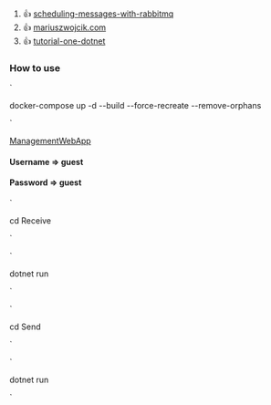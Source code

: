 1. :+1: [scheduling-messages-with-rabbitmq](https://www.rabbitmq.com/blog/2015/04/16/scheduling-messages-with-rabbitmq)
2. :+1: [mariuszwojcik.com](https://www.mariuszwojcik.com/rabbitmq-gets-support-for-delayed-messages-delivery/)
3. :+1: [tutorial-one-dotnet](https://www.rabbitmq.com/tutorials/tutorial-one-dotnet.html)


### How to use

`

 docker-compose up -d --build --force-recreate --remove-orphans

`

[ManagementWebApp](http://localhost:15672)

#### Username => guest
#### Password => guest

`

cd Receive

`

`

dotnet run

`

`

cd Send

`

`

dotnet run

`